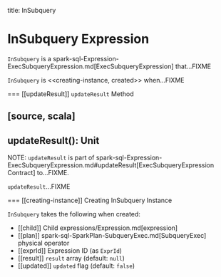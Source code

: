 title: InSubquery

# InSubquery Expression

`InSubquery` is a spark-sql-Expression-ExecSubqueryExpression.md[ExecSubqueryExpression] that...FIXME

`InSubquery` is <<creating-instance, created>> when...FIXME

=== [[updateResult]] `updateResult` Method

[source, scala]
----
updateResult(): Unit
----

NOTE: `updateResult` is part of spark-sql-Expression-ExecSubqueryExpression.md#updateResult[ExecSubqueryExpression Contract] to...FIXME.

`updateResult`...FIXME

=== [[creating-instance]] Creating InSubquery Instance

`InSubquery` takes the following when created:

* [[child]] Child expressions/Expression.md[expression]
* [[plan]] spark-sql-SparkPlan-SubqueryExec.md[SubqueryExec] physical operator
* [[exprId]] Expression ID (as `ExprId`)
* [[result]] `result` array (default: `null`)
* [[updated]] `updated` flag (default: `false`)
